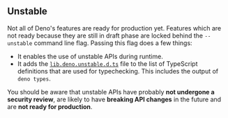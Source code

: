 ## Unstable

Not all of Deno's features are ready for production yet. Features which are not
ready because they are still in draft phase are locked behind the `--unstable`
command line flag. Passing this flag does a few things:

- It enables the use of unstable APIs during runtime.
- It adds the
  [`lib.deno.unstable.d.ts`](https://github.com/denoland/deno/blob/master/cli/js/lib.deno.unstable.d.ts)
  file to the list of TypeScript definitions that are used for typechecking.
  This includes the output of `deno types`.

You should be aware that unstable APIs have probably **not undergone a security
review**, are likely to have **breaking API changes** in the future and are
**not ready for production**.
